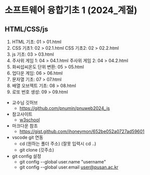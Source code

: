 # 소프트웨어 융합기초 1 (2024_계절)
## HTML/CSS/js
1. HTML 기초: 01 > 01.html
2. CSS 기초1: 02 > 02.1.html
   CSS 기초2: 02 > 02.2.html
3. js 기초: 03 > 03.html
4. 주사위 게임 1: 04 > 04.1.html
   주사위 게임 2: 04 > 04.2.html
5. 화씨섭씨온도 단위 변환: 05 > 05.html
6. 업다운 게임: 06 > 06.html
7. 문자열 기초: 07 > 07.html
8. 배열 오브젝트 기초: 08 > 08.html
9. 로또 번호 생성: 09 > 09.html

+ 교수님 깃허브
    + https://github.com/pnumin/pnuweb2024_js 
+ 참고사이트
    + [w3school](https://www.w3schools.com/)
+ 마크다운 참조
    + https://gist.github.com/ihoneymon/652be052a0727ad59601    
+ vscode git 연동 
    + cd (원하는 폴더 주소) (잘못 입력시 cd ..)
    + git clone (깃주소)
+ git config 설정
    + git config --global user.name "username"
    + git config --global user.email user@pusan.ac.kr